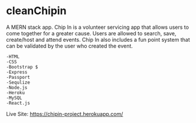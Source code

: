 # cleanChipin

A MERN stack app. Chip In is a volunteer servicing app that allows users to come together for a greater cause. Users are allowed to search, save, create/host and attend events. Chip In also includes a fun point system that can be validated by the user who created the event.

    -HTML
    -CSS
    -Bootstrap $
    -Express
    -Passport
    -Sequlize
    -Node.js
    -Heroku
    -MySQL
    -React.js



Live Site: https://chipin-project.herokuapp.com/
